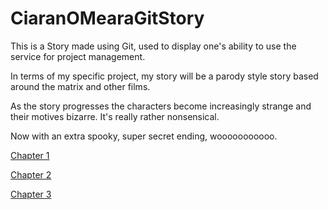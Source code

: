 # CiaranOMearaGitStory

This is a Story made using Git, used to display one's ability to use the service for project management.

In terms of my specific project, my story will be a parody style story based around the matrix and other films.

As the story progresses the characters become increasingly strange and their motives bizarre. It's really rather nonsensical.

Now with an extra spooky, super secret ending, wooooooooooo.

[Chapter 1](https://github.com/Dudeinthecotton/year3-story-2018/blob/master/Chapters/Chapter%201.html)

[Chapter 2](https://github.com/Dudeinthecotton/year3-story-2018/blob/master/Chapters/Chapter%202.html)

[Chapter 3](https://github.com/Dudeinthecotton/year3-story-2018/blob/master/Chapters/Chapter%203.html)